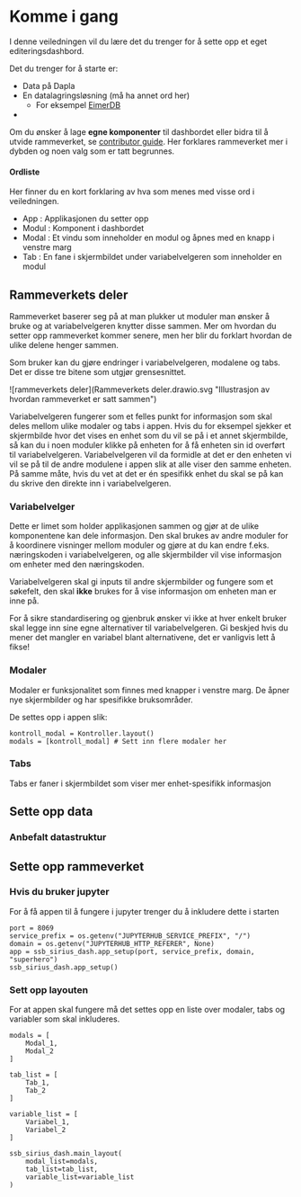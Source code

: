# Komme i gang

I denne veiledningen vil du lære det du trenger for å sette opp et eget editeringsdashbord.

Det du trenger for å starte er:
- Data på Dapla
- En datalagringsløsning (må ha annet ord her)
    - For eksempel [EimerDB](https://github.com/statisticsnorway/ssb-eimerdb)
-

Om du ønsker å lage **egne komponenter** til dashbordet eller bidra til å utvide rammeverket, se [contributor guide]. Her forklares rammeverket mer i dybden og noen valg som er tatt begrunnes.

#### Ordliste

Her finner du en kort forklaring av hva som menes med visse ord i veiledningen.

- App : Applikasjonen du setter opp
- Modul : Komponent i dashbordet
- Modal : Et vindu som inneholder en modul og åpnes med en knapp i venstre marg
- Tab : En fane i skjermbildet under variabelvelgeren som inneholder en modul

## Rammeverkets deler

Rammeverket baserer seg på at man plukker ut moduler man ønsker å bruke og at variabelvelgeren knytter disse sammen. Mer om hvordan du setter opp rammeverket kommer senere, men her blir du forklart hvordan de ulike delene henger sammen.

Som bruker kan du gjøre endringer i variabelvelgeren, modalene og tabs. Det er disse tre bitene som utgjør grensesnittet.

![rammeverkets deler](Rammeverkets deler.drawio.svg "Illustrasjon av hvordan rammeverket er satt sammen")

Variabelvelgeren fungerer som et felles punkt for informasjon som skal deles mellom ulike modaler og tabs i appen. Hvis du for eksempel sjekker et skjermbilde hvor det vises en enhet som du vil se på i et annet skjermbilde, så kan du i noen moduler klikke på enheten for å få enheten sin id overført til variabelvelgeren. Variabelvelgeren vil da formidle at det er den enheten vi vil se på til de andre modulene i appen slik at alle viser den samme enheten. På samme måte, hvis du vet at det er én spesifikk enhet du skal se på kan du skrive den direkte inn i variabelvelgeren.

### Variabelvelger

Dette er limet som holder applikasjonen sammen og gjør at de ulike komponentene kan dele informasjon. Den skal brukes av andre moduler for å koordinere visninger mellom moduler og gjøre at du kan endre f.eks. næringskoden i variabelvelgeren, og alle skjermbilder vil vise informasjon om enheter med den næringskoden.

Variabelvelgeren skal gi inputs til andre skjermbilder og fungere som et søkefelt, den skal __ikke__ brukes for å vise informasjon om enheten man er inne på.

For å sikre standardisering og gjenbruk ønsker vi ikke at hver enkelt bruker skal legge inn sine egne alternativer til variabelvelgeren. Gi beskjed hvis du mener det mangler en variabel blant alternativene, det er vanligvis lett å fikse!

### Modaler

Modaler er funksjonalitet som finnes med knapper i venstre marg. De åpner nye skjermbilder og har spesifikke bruksområder.

De settes opp i appen slik:
```
kontroll_modal = Kontroller.layout()
modals = [kontroll_modal] # Sett inn flere modaler her
```

### Tabs

Tabs er faner i skjermbildet som viser mer enhet-spesifikk informasjon

## Sette opp data

### Anbefalt datastruktur

## Sette opp rammeverket

### Hvis du bruker jupyter

For å få appen til å fungere i jupyter trenger du å inkludere dette i starten
```
port = 8069
service_prefix = os.getenv("JUPYTERHUB_SERVICE_PREFIX", "/")
domain = os.getenv("JUPYTERHUB_HTTP_REFERER", None)
app = ssb_sirius_dash.app_setup(port, service_prefix, domain, "superhero")
ssb_sirius_dash.app_setup()
```

### Sett opp layouten

For at appen skal fungere må det settes opp en liste over modaler, tabs og variabler som skal inkluderes.

```
modals = [
    Modal_1,
    Modal_2
]

tab_list = [
    Tab_1,
    Tab_2
]

variable_list = [
    Variabel_1,
    Variabel_2
]

ssb_sirius_dash.main_layout(
    modal_list=modals,
    tab_list=tab_list,
    variable_list=variable_list
)
```


<!-- github-only -->
[contributor guide]: https://github.com/statisticsnorway/ssb-sirius-dash/blob/main/CONTRIBUTING.md
